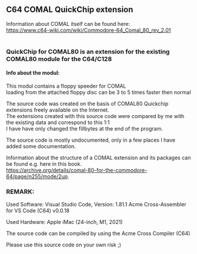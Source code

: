 ## C64 COMAL QuickChip extension

Information about COMAL itself can be found here:<br />
https://www.c64-wiki.com/wiki/Commodore-64_Comal_80_rev_2.01<br />
<br />

### QuickChip for COMAL80 is an extension for the existing COMAL80 module for the C64/C128

#### Info about the modul:

This modul contains a floppy speeder for COMAL<br />
loading from the attached floppy disc can be 3 to 5 times faster then normal

The source code was created on the basis of COMAL80 Quickchip extensions freely available on the Internet.<br />
The extensions created with this source code were compared by me with the existing data and correspond to this 1:1<br />
I have have only changed the fillbytes at the end of the program.

The source code is mostly undocumented, only in a few places I have added some documentation.

Information about the structure of a COMAL extension and its packages can be found e.g. here in this book.<br />
https://archive.org/details/comal-80-for-the-commodore-64/page/n255/mode/2up.


### REMARK:

Used Software:
Visual Studio Code, Version: 1.81.1
Acme Cross-Assembler for VS Code (C64) v0.0.18

Used Hardware:
Apple iMac (24-inch, M1, 2021)

The source code can be compiled by using the Acme Cross Compiler (C64)

Please use this source code on your own risk ;)
